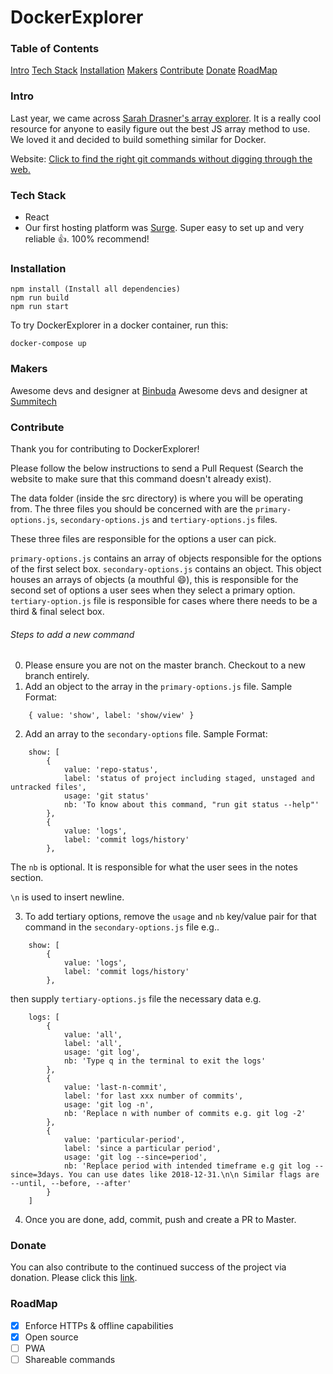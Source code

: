 # DockerExplorer
### Table of Contents
[Intro](https://github.com/binbuda/dockerexplorer/blob/master/README.md#intro)
[Tech Stack](https://github.com/binbuda/dockerexplorer/blob/master/README.md#tech-stack)
[Installation](https://github.com/binbuda/dockerexplorer/blob/master/README.md#installation)
[Makers](https://github.com/binbuda/dockerexplorer/blob/master/README.md#makers)
[Contribute](https://github.com/binbuda/dockerexplorer/blob/master/README.md#contribute)
[Donate](https://github.com/binbuda/dockerexplorer/blob/master/README.md#donate)
[RoadMap](https://github.com/binbuda/dockerexplorer/blob/master/README.md#roadmap)

### Intro
Last year, we came across [Sarah Drasner's array explorer](https://github.com/sdras/array-explorer). It is a really cool resource for anyone to easily figure out the best JS array method to use. We loved it and decided to build something similar for Docker.

Website: [Click to find the right git commands without digging through the web.](https://dockerexplorer.com)

### Tech Stack
- React
- Our first hosting platform was [Surge](https://surge.sh). Super easy to set up and very reliable :+1:. 100% recommend!

### Installation
```
npm install (Install all dependencies)
npm run build
npm run start
```

To try DockerExplorer in a docker container, run this:
```
docker-compose up
```

### Makers
Awesome devs and designer at [Binbuda](https://binbuda.io)
Awesome devs and designer at [Summitech](https://summitech.ng)

### Contribute
Thank you for contributing to DockerExplorer!

Please follow the below instructions to send a Pull Request (Search the website to make sure that this command doesn't already exist).

The data folder (inside the src directory) is where you will be operating from. The three files you should be concerned with are the `primary-options.js`, `secondary-options.js` and `tertiary-options.js` files. 

These three files are responsible for the options a user can pick. 

`primary-options.js` contains an array of objects responsible for the options of the first select box. 
`secondary-options.js` contains an object. This object houses an arrays of objects (a mouthful :smile:), this is responsible for the second set of options a user sees when they select a primary option. 
`tertiary-option.js` file is responsible for cases where there needs to be a third & final select box.

###### Steps to add a new command
0. Please ensure you are not on the master branch. Checkout to a new branch entirely.
1. Add an object to the array in the `primary-options.js` file. Sample Format:
```
    { value: 'show', label: 'show/view' }
```
2. Add an array to the `secondary-options` file. Sample Format:
```
    show: [
        {
            value: 'repo-status',
            label: 'status of project including staged, unstaged and untracked files',
            usage: 'git status'
            nb: 'To know about this command, "run git status --help"'
        },
        {
            value: 'logs',
            label: 'commit logs/history'
        },
```
The `nb` is optional. It is responsible for what the user sees in the notes section. 
  
`\n` is used to insert newline.
  
3. To add tertiary options, remove the `usage` and `nb` key/value pair for that command in the `secondary-options.js` file e.g..
```
    show: [
        {
            value: 'logs',
            label: 'commit logs/history'
        },
```
  
then supply `tertiary-options.js` file the necessary data e.g.

```
    logs: [
        {
            value: 'all',
            label: 'all',
            usage: 'git log',
            nb: 'Type q in the terminal to exit the logs'
        },
        {
            value: 'last-n-commit',
            label: 'for last xxx number of commits',
            usage: 'git log -n',
            nb: 'Replace n with number of commits e.g. git log -2'
        },
        {
            value: 'particular-period',
            label: 'since a particular period',
            usage: 'git log --since=period',
            nb: 'Replace period with intended timeframe e.g git log --since=3days. You can use dates like 2018-12-31.\n\n Similar flags are --until, --before, --after'
        }
    ]
```
4. Once you are done, add, commit, push and create a PR to Master.

### Donate

You can also contribute to the continued success of the project via donation. Please click this [link](https://opencollective.com/binbuda).

### RoadMap

- [x] Enforce HTTPs & offline capabilities
- [x] Open source
- [ ] PWA
- [ ] Shareable commands
